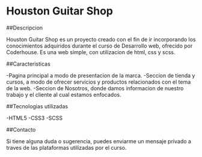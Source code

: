 # Houston Guitar Shop

##Descripcion

Houston Guitar Shop es un proyecto creado con el fin de ir incorporando los conocimientos adquiridos durante el curso de Desarrollo web, ofrecido por Coderhouse. Es una web simple, con utilizacion de html, css y scss.

##Caracteristicas

-Pagina principal a modo de presentacion de la marca.
-Seccion de tienda y cursos, a modo de ofrecer servicios y productos relacionados con el tema de la web.
-Seccion de Nosotros, donde damos informacion de nuestro trabajo y el cliente al cual estamos enfocados.

##Tecnologias utilizadas

-HTML5
-CSS3
-SCSS

##Contacto

Si tiene alguna duda o sugerencia, puedes enviarme un mensaje privado a traves de las plataformas utilizadas por el curso.
